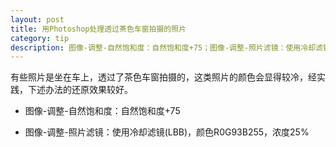 ```yaml
---
layout: post
title: 用Photoshop处理透过茶色车窗拍摄的照片
category: tip
description: 图像-调整-自然饱和度：自然饱和度+75；图像-调整-照片滤镜：使用冷却滤镜(LBB)，颜色R0G93B255，浓度25%
---
```


有些照片是坐在车上，透过了茶色车窗拍摄的，这类照片的颜色会显得较冷，经实践，下述办法的还原效果较好。

* 图像-调整-自然饱和度：自然饱和度+75

* 图像-调整-照片滤镜：使用冷却滤镜(LBB)，颜色R0G93B255，浓度25%